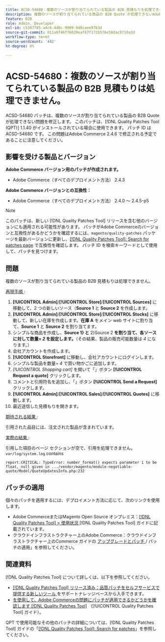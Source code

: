 ```yaml
---
title: ACSD-54680：複数のソースが割り当てられている製品の B2B 見積もりを処理できない
description: 複数のソースが割り当てられている商品の B2B Quote が処理できないAdobe Commerceの問題を修正するには、ACSD-54680 パッチを適用します。
feature: B2B
role: Admin, Developer
exl-id: c5307785-a4c6-4d0c-9009-0d0caee97b3d
source-git-commit: 011a6f46f76029eaf67f172b576e58dac9710a3d
workflow-type: tm+mt
source-wordcount: '442'
ht-degree: 0%

---
```


# ACSD-54680：複数のソースが割り当てられている製品の B2B 見積もりは処理できません。

ACSD-54680 パッチは、複数のソースが割り当てられている製品の B2B Quote が処理できない問題を修正します。 このパッチは、[!DNL Quality Patches Tool (QPT)] 1.1.40 がインストールされている場合に使用できます。 パッチ ID は ACSD-54680 です。 この問題はAdobe Commerce 2.4.6 で修正される予定であることに注意してください。

## 影響を受ける製品とバージョン

**Adobe Commerce バージョン用のパッチが作成されます。**

* Adobe Commerce（すべてのデプロイメント方法） 2.4.3

**Adobe Commerce バージョンとの互換性：**

* Adobe Commerce（すべてのデプロイメント方法） 2.4.0 ～ 2.4.5-p5

>[!NOTE]
>
>このパッチは、新しい [!DNL Quality Patches Tool] リリースを含む他のバージョンにも適用される可能性があります。 パッチがAdobe Commerceのバージョンと互換性があるかどうかを確認するには、`magento/quality-patches` パッケージを最新バージョンに更新し、[[!DNL Quality Patches Tool]: Search for patches page](https://experienceleague.adobe.com/tools/commerce-quality-patches/index.html) で互換性を確認します。 パッチ ID を検索キーワードとして使用して、パッチを見つけます。

## 問題

複数のソースが割り当てられている製品の B2B 見積もりは処理できません。

<u> 再現手順 </u>:

1. **[!UICONTROL Admin]**/**[!UICONTROL Store]**/**[!UICONTROL Sources]** に移動して、2 つの新しいソース（**Source 1** と **Source 2** を作成します。
1. **[!UICONTROL Admin]**/**[!UICONTROL Store]**/**[!UICONTROL Stocks]** に移動して、新しい在庫を作成します。**在庫 A** をメイン web サイトに割り当て、**Source 1** と **Source 2** を割り当てます。
1. シンプルな商品を作成し、**Source 1&rbrace; と** 2&rbrace;Source 2 **を割り当て、各ソースに対して数量= *2* を設定します。**（その結果、製品の販売可能数量は *4* になります。）
1. 会社アカウントを作成します。
1. **[!UICONTROL Storefront]** に移動し、会社アカウントにログインします。
1. シンプルな製品を数量= *4* で買い物かごに追加します。
1. *[!UICONTROL Shopping cart]* を開いて「」ボタン **[!UICONTROL Request a quote]** クリックします。
1. コメントと引用符名を追加し、「」ボタン **[!UICONTROL Send a Request]** クリックします。
1. **[!UICONTROL Admin]**/**[!UICONTROL Sales]**/**[!UICONTROL Quotes]** に移動します。
1. 最近送信した見積もりを開きます。

<u> 期待される結果 </u>:

引用された品目には、注文された製品が含まれています。

<u> 実際の結果 </u>:

引用した項目のページ セクションが空で、引用を処理できません。
`var/log/system.log` contains

```
report.CRITICAL: TypeError: number_format() expects parameter 1 to be float, null given in .../vendor/magento/module-negotiable-quote/Model/QuoteUpdatesInfo.php:232
```

## パッチの適用

個々のパッチを適用するには、デプロイメント方法に応じて、次のリンクを使用します。

* Adobe CommerceまたはMagento Open Source オンプレミス：[[!DNL Quality Patches Tool] > 使用状況 ](/help/tools/quality-patches-tool/usage.md) [!DNL Quality Patches Tool] ガイドに記載されています。
* クラウドインフラストラクチャー上のAdobe Commerce：クラウドインフラストラクチャー上のCommerce ガイドの [ アップグレードとパッチ ](https://experienceleague.adobe.com/docs/commerce-cloud-service/user-guide/develop/upgrade/apply-patches.html)/ パッチの適用」を参照してください。

## 関連資料

[!DNL Quality Patches Tool] について詳しくは、以下を参照してください。

* [[!DNL Quality Patches Tool]  リリース済み：品質パッチをセルフサービスで提供する新しいツール ](https://experienceleague.adobe.com/en/docs/commerce-operations/tools/quality-patches-tool/quality-patches-tool-to-self-serve-quality-patches) をサポートナレッジベースから入手できます。
* [ を使用して、Adobe Commerceの問題にパッチが適用できるかどうかを確認します  [!DNL Quality Patches Tool]](/help/tools/quality-patches-tool/patches-available-in-qpt/check-patch-for-magento-issue-with-magento-quality-patches.md) （[!UICONTROL Quality Patches Tool] ガイド）。


QPT で使用可能なその他のパッチの詳細については、[!DNL Quality Patches Tool] ガイドの「[[!DNL Quality Patches Tool]: Search for patches](https://experienceleague.adobe.com/tools/commerce-quality-patches/index.html)」を参照してください。
